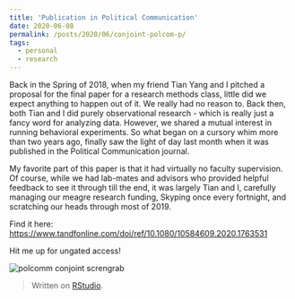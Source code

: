 ```yaml
---
title: 'Publication in Political Communication'
date: 2020-06-08
permalink: /posts/2020/06/conjoint-polcom-p/
tags:
  - personal
  - research
---
```


Back in the Spring of 2018, when my friend Tian Yang and I pitched a proposal for the final paper for a research methods class, little did we expect anything to happen out of it.
We really had no reason to. Back then, both Tian and I did purely observational research - which is really just a fancy word for analyzing data. However, we shared a mutual interest in running behavioral experiments. So what began on a cursory whim more than two years ago, finally saw the light of day last month when it was published in the Political Communication journal.

My favorite part of this paper is that it had virtually no faculty supervision. Of course, while we had lab-mates and advisors who provided helpful feedback to see it through till the end, it was largely Tian and I, carefully managing our meagre research funding, Skyping once every fortnight, and scratching our heads through most of 2019.

Find it here: https://www.tandfonline.com/doi/ref/10.1080/10584609.2020.1763531

Hit me up for ungated access!

![polcomm conjoint screngrab](https://www.subhayan.com/files/images/polcomm-conjoint.png)

> Written on [RStudio](https://rstudio.com/).